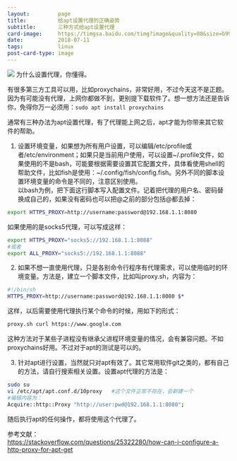```yaml
---
layout:         page
title:          给apt设置代理的正确姿势
subtitle:      	三种方式给apt设置代理
card-image:		https://timgsa.baidu.com/timg?image&quality=80&size=b9999_10000&sec=1572063349844&di=d346936845115e5fac65c6c6fe5f704f&imgtype=0&src=http%3A%2F%2Fimgphoto.gmw.cn%2Fattachement%2Fjpg%2Fsite2%2F20160202%2Fd02788d8df10181a53d62e.jpg
date:           2018-07-11
tags:           linux
post-card-type: image
---
```

![](https://timgsa.baidu.com/timg?image&quality=80&size=b9999_10000&sec=1572063349844&di=d346936845115e5fac65c6c6fe5f704f&imgtype=0&src=http%3A%2F%2Fimgphoto.gmw.cn%2Fattachement%2Fjpg%2Fsite2%2F20160202%2Fd02788d8df10181a53d62e.jpg)
为什么设置代理，你懂得。  

有很多第三方工具可以用，比如proxychains，非常好用，不过今天这不是正题。因为有可能没有代理，上网你都做不到，更别提下载软件了。想一想方法还是告诉你，免得你万一必须用：`sudo apt install proxychains`  

通常有三种办法为apt设置代理，有了代理能上网之后，apt才能为你带来其它软件的帮助。
1. 设置环境变量，如果想为所有用户设置，可以编辑/etc/profile或者/etc/environment；如果只是当前用户使用，可以设置~/.profile文件，如果使用的不是bash，可能要根据需要设置其它配置文件，具体看使用shell的帮助文件，比如fish是使用：~/.config/fish/config.fish。另外不同的脚本设置环境变量的命令是不同的，注意区别使用。  
以bash为例，把下面这行脚本写入配置文件。记着把代理的用户名、密码替换成自己的，如果没有密码也可以把@之前的部分包括@都去掉：  
```bash
export HTTPS_PROXY=http://username:password@192.168.1.1:8080
```
如果使用的是socks5代理，可以写成这样：  
```bash
export HTTPS_PROXY="socks5://192.168.1.1:8088"
#或者
export ALL_PROXY="socks5://192.168.1.1:8088"
```

2. 如果不想一直使用代理，只是各别命令行程序有代理需求，可以使用临时的环境变量。方法是，建立一个脚本文件，比如叫proxy.sh，内容为：
```bash
#!/bin/sh
HTTPS_PROXY=http://username:password@192.168.1.1:8080 $*
```
这样，以后需要使用代理执行某个命令的时候，用如下的形式：  
```bash
proxy.sh curl https://www.google.com
```  
这种方法对于某些子进程没有继承父进程环境变量的情况，会有兼容问题。不如proxychains好用。不过对于apt的测试是可以的。

3. 针对apt进行设置，当然就只对apt有效了。其它常用软件git之类的，都有自己的方法，请自行搜索相关设置。设置apt代理的方法是：  
```bash
sudo su
vi /etc/apt/apt.conf.d/10proxy   #这个文件正常不存在，会新建一个
#编辑内容为：
Acquire::http::Proxy "http://user:pwd@192.168.1.1:8080";
```
随后执行apt的任何操作，都将使用这个代理了。

参考文献：  
<https://stackoverflow.com/questions/25322280/how-can-i-configure-a-http-proxy-for-apt-get>
